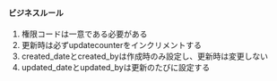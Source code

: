   #### ビジネスルール
  1. 権限コードは一意である必要がある
  2. 更新時は必ずupdatecounterをインクリメントする
  3. created_dateとcreated_byは作成時のみ設定し、更新時は変更しない
  4. updated_dateとupdated_byは更新のたびに設定する
